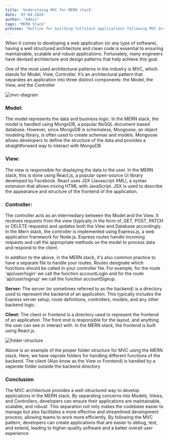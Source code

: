 ```yaml
---
title: 'Understaing MVC for MERN stack'
date: '07-04-2024'
author: "Admin"
tags: "MERN Stack"
preview: "Outline for building fullstack applications following MVC architecture"
---
```


When it comes to developing a web application (or any type of software), having a well structured architecture and clean code is essential to ensuring maintainable, scalable and robust applications. Fortunately, many engineers have devised architecture and design patterns that help achieve this goal.

One of the most used architectural patterns in the industry is MVC, which stands for Model, View, Controller. It’s an architectural pattern that separates an application into three distinct components: the Model, the View, and the Controller

![mvc-diagram](https://www.tatvasoft.com/blog/wp-content/uploads/2023/05/MERN-Stack-Architecture-1.jpg)

### Model:
The model represents the data and business logic. In the MERN stack, the model is handled using MongoDB, a popular NoSQL document-based database. However, since MongoDB is schemaless, Mongoose, an object modeling library, is often used to create schemas and models. Mongoose allows developers to define the structure of the data and provides a straightforward way to interact with MongoDB

### View:
The view is responsible for displaying the data to the user. In the MERN stack, this is done using React.js, a popular open-source Ui library developed by Facebook. React uses JSX (Javascript XML), a syntax extension that allows mixing HTML with JavaScript. JSX is used to describe the appearance and structure of the frontend of the application.

### Controller:
The controller acts as an intermediary between the Model and the View. It receives requests from the view (typically in the form of, GET, POST, PATCH or DELETE requests) and updates both the View and Database accordingly. In the Mern stack, the controller is implemented using Express.js, a web application framework for Node.js. Express routes handle incoming requests and call the appropriate methods on the model to process data and respond to the client.

In addition to the above, in the MERN stack, it's also common practice to have a separate file to handle your routes. Routes designate which functions should be called in your controller file. For example, for the route 'api/user/login' we call the function accountLogin and for the route 'api/user/signup' we call the function accountSignup.

**Server:** The server (or sometimes referred to as the backend) is a directory used to represent the backend of an application. This typically includes the Express server setup, route definitions, controllers, models, and any other backend logic.

**Client:** The client or frontend is a directory used to represent the frontend of an application. The front end is responsible for the layout, and anything the user can see or interact with. In the MERN stack, the frontend is built using React.js.

![folder-structure](https://github.com/AtomicExpresso/portfolio-v4-nextjs/blob/master/src/assets/images/blog-assets/backend-mv-design.png)

Above is an example of the proper folder structure for MVC using the MERN stack. Here, we have seprate folders for handling different functions of the backend. The client (Also know as the View or Frontend) is handled by a seperate folder outside the backend directory

### Conclusion

The MVC architecture provides a well-structured way to develop applications in the MERN stack. By separating concerns into Models, Views, and Controllers, developers can ensure their applications are maintainable, scalable, and robust. This separation not only makes the codebase easier to manage but also facilitates a more effective and streamlined development process, allowing teams to work more efficiently.
By following the MVC pattern, developers can create applications that are easier to debug, test, and extend, leading to higher-quality software and a better overall user experience

